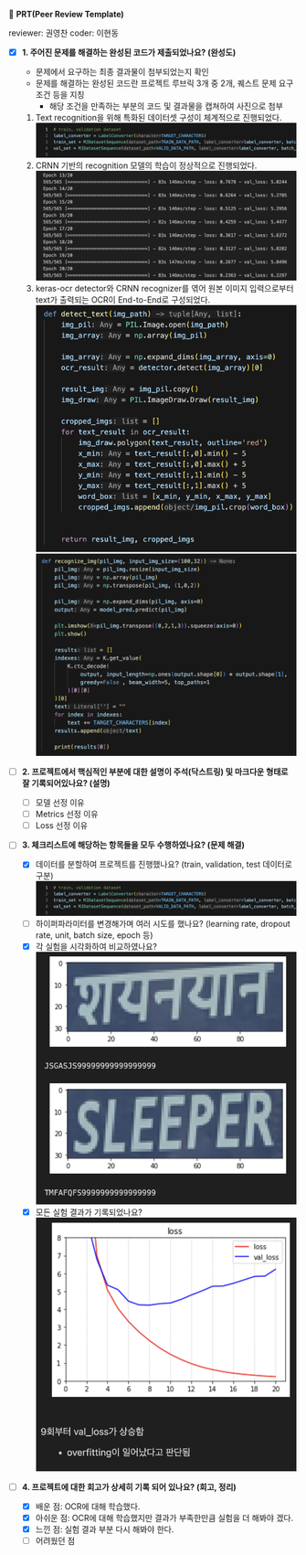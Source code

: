 🔑 **PRT(Peer Review Template)**

reviewer: 권영찬
coder: 이현동

- [x]  **1. 주어진 문제를 해결하는 완성된 코드가 제출되었나요? (완성도)**
    - 문제에서 요구하는 최종 결과물이 첨부되었는지 확인
    - 문제를 해결하는 완성된 코드란 프로젝트 루브릭 3개 중 2개, 퀘스트 문제 요구조건 등을 지칭
        - 해당 조건을 만족하는 부분의 코드 및 결과물을 캡쳐하여 사진으로 첨부
    1. Text recognition을 위해 특화된 데이터셋 구성이 체계적으로 진행되었다.
        ![alt text](./reviewimg/image.png)
    2. CRNN 기반의 recognition 모델의 학습이 정상적으로 진행되었다.
        ![alt text](./reviewimg/image-1.png)
    3. keras-ocr detector와 CRNN recognizer를 엮어 원본 이미지 입력으로부터 text가 출력되는 OCR이 End-to-End로 구성되었다.
        ![alt text](./reviewimg/image-2.png)  
        ![alt text](./reviewimg/image-3.png)

- [ ]  **2. 프로젝트에서 핵심적인 부분에 대한 설명이 주석(닥스트링) 및 마크다운 형태로 잘 기록되어있나요? (설명)**
    - [ ]  모델 선정 이유
    - [ ]  Metrics 선정 이유
    - [ ]  Loss 선정 이유

- [ ]  **3. 체크리스트에 해당하는 항목들을 모두 수행하였나요? (문제 해결)**
    - [x]  데이터를 분할하여 프로젝트를 진행했나요? (train, validation, test 데이터로 구분)
        ![alt text](./reviewimg/image.png)
    - [ ]  하이퍼파라미터를 변경해가며 여러 시도를 했나요? (learning rate, dropout rate, unit, batch size, epoch 등)
    - [x]  각 실험을 시각화하여 비교하였나요?
        ![alt text](./reviewimg/image-4.png)
    - [x]  모든 실험 결과가 기록되었나요?
        ![alt text](./reviewimg/image-6.png)

- [ ]  **4. 프로젝트에 대한 회고가 상세히 기록 되어 있나요? (회고, 정리)**
    - [x]  배운 점: OCR에 대해 학습했다.
    - [x]  아쉬운 점: OCR에 대해 학습했지만 결과가 부족한만큼 실험을 더 해봐야 겠다.
    - [x]  느낀 점: 실험 결과 부분 다시 해봐야 한다.
    - [ ]  어려웠던 점